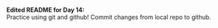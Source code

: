 <b>Edited README for Day 14: </b>
<br>
Practice using git and github! Commit changes from local repo to github.